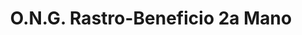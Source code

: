 ---
title: "O.N.G. Rastro-Beneficio 2a Mano"
url: /benifaio/o-n-g-rastro-beneficio-2a-mano/
shop: caridad
---